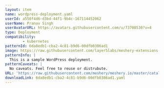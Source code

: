 ```yaml
---
layout: item
name: wordpress-deployment.yaml
userId: a550f4d6-d3bd-44f1-9b4c-167114452062
userName: Pranav Singh
userAvatarURL: https://avatars.githubusercontent.com/u/73700530?v=4
type: Deployment
compatibility: 
        - kubernetes
patternId: 6da8edb1-cba2-4c81-b9d6-00dfb0386ad1
image: https://raw.githubusercontent.com/layer5labs/meshery-extensions-packages/master/action-assets/design-assets/6da8edb1-cba2-4c81-b9d6-00dfb0386ad1.png
patternInfo: |
  This is a sample WordPress deployment.
patternCaveats: |
  No caveats. Feel free to reuse or distrubute.
URL: 'https://raw.githubusercontent.com/meshery/meshery.io/master/catalog/6da8edb1-cba2-4c81-b9d6-00dfb0386ad1.yaml'
downloadLink: 6da8edb1-cba2-4c81-b9d6-00dfb0386ad1.yaml
---
```

